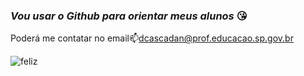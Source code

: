 ### ***Vou usar o Github para orientar meus alunos*** 😘

Poderá me contatar no email📫dcascadan@prof.educacao.sp.gov.br

![feliz](https://media.tenor.com/O1Zk8YvgJ-EAAAAi/peach-goma-peach.gif)
